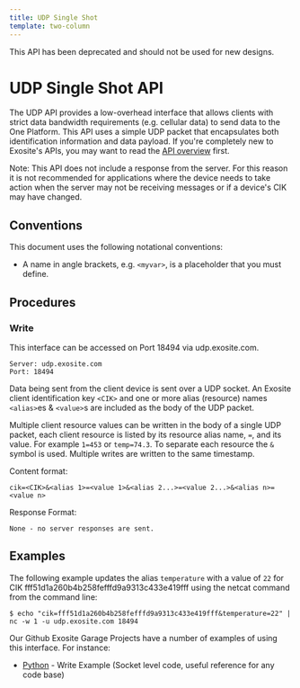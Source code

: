 ```yaml
---
title: UDP Single Shot
template: two-column
---
```


<div class="messagebox warning">This API has been deprecated and should not be used for new designs.</div>

# UDP Single Shot API

The UDP API provides a low-overhead interface that allows clients with strict data bandwidth requirements (e.g. cellular data) to send data to the One Platform. This API uses a simple UDP packet that encapsulates both identification information and data payload. If you're completely new to Exosite's APIs, you may want to read the [API       overview](../README.md) first.

Note: This API does not include a response from the server.  For this reason it is not recommended for applications where the device needs to take action when the server may not be receiving messages or if a device's CIK may have changed.  

## Conventions

This document uses the following notational conventions:

* A name in angle brackets, e.g. `<myvar>`, is a placeholder that you must define.

## Procedures

### Write 

This interface can be accessed on Port 18494 via udp.exosite.com.

```
Server: udp.exosite.com
Port: 18494
```

Data being sent from the client device is sent over a UDP socket. An Exosite client identification key `<CIK>` and one or more alias (resource) names `<alias>`es & `<value>`s are included as the body of the UDP packet.

Multiple client resource values can be written in the body of a single UDP packet, each client resource is listed by its resource alias name, `=`, and its value. For example `1=453` or `temp=74.3`. To separate each resource the `&` symbol is used. Multiple writes are written to the same timestamp.

Content format:

```
cik=<CIK>&<alias 1>=<value 1>&<alias 2...>=<value 2...>&<alias n>=<value n>
```

Response Format:

```
None - no server responses are sent.
```

## Examples

The following example updates the alias `temperature` with a value of `22` for CIK fff51d1a260b4b258fefffd9a9313c433e419fff using the netcat command from the command line:

```
$ echo "cik=fff51d1a260b4b258fefffd9a9313c433e419fff&temperature=22" | nc -w 1 -u udp.exosite.com 18494
```

Our Github Exosite Garage Projects have a number of examples of using this interface. For instance:

* [Python](https://github.com/exosite-garage/udp_single_shot) - Write Example (Socket level code, useful reference for any code base)

